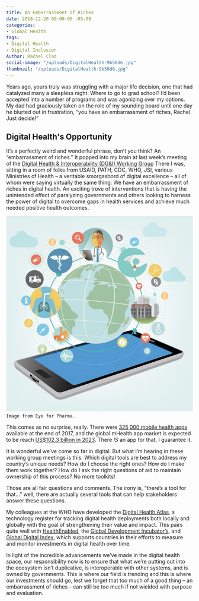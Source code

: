 ```yaml
---
title: An Embarrassment of Riches
date: 2018-12-20 09:00:00 -05:00
categories:
- Global Health
tags:
- Digital Health
- Digital Inclusion
Author: Rachel Clad
social-image: "/uploads/DigitalHealth-9b50d6.jpg"
thumbnail: "/uploads/DigitalHealth-9b50d6.jpg"
---
```


Years ago, yours truly was struggling with a major life decision, one that had catalyzed many a sleepless night: Where to go to grad school? I’d been accepted into a number of programs and was agonizing over my options. My dad had graciously taken on the role of my sounding board until one day he blurted out in frustration, “you have an embarrassment of riches, Rachel. Just decide!”

<!--more-->

## Digital Health's Opportunity

It’s a perfectly weird and wonderful phrase, don’t you think? An “embarrassment of riches.” It popped into my brain at last week’s meeting of the [Digital Health & Interoperability (DG&I) Working Group](https://www.healthdatacollaborative.org/how-we-work/digital-health-interoperability-working-group/) There I was, sitting in a room of folks from USAID, PATH, CDC, WHO, JSI, various Ministries of Health – a veritable smorgasbord of digital excellence – all of whom were saying virtually the same thing: We have an embarrassment of riches in digital health. An exciting trove of interventions that is having the unintended effect of paralyzing governments and others looking to harness the power of digital to overcome gaps in health services and achieve much needed positive health outcomes.

![DigitalHealth.jpg](/uploads/DigitalHealth.jpg)`Image from Eye for Pharma.`

This comes as no surprise, really. There were [325,000 mobile health apps](https://research2guidance.com/325000-mobile-health-apps-available-in-2017/) available at the end of 2017, and the global mHealth app market is expected to be reach [US$102.3 billion in 2023](https://liquid-state.com/mhealth-apps-market-snapshot/). There *IS* an app for that, I guarantee it.

It is wonderful we’ve come so far in digital. But what I’m hearing in these working group meetings is this: Which digital tools are best to address my country’s unique needs? How do I choose the right ones? How do I make them work together? How do I ask the right questions of aid to maintain ownership of this process? No more toolkits!

Those are all fair questions and comments. The irony is, “there’s a tool for that…” well, there are actually several tools that can help stakeholders answer these questions.

My colleagues at the WHO have developed the [Digital Health Atlas](https://digitalhealthatlas.org/en/-/), a technology register for tracking digital health deployments both locally and globally with the goal of strengthening their value and impact. This pairs quite well with [HealthEnabled](http://healthenabled.org/wordpress/), the [Global Development Incubator’s](https://globaldevincubator.org/), and [Global Digital Index](https://www.digitalhealthindex.org/), which supports countries in their efforts to measure and monitor investments in digital health over time.

In light of the incredible advancements we’ve made in the digital health space, our responsibility now is to ensure that what we’re putting out into the ecosystem isn’t duplicative, is interoperable with other systems, and is owned by governments. This is where our field is trending and this is where our investments should go, lest we forget that too much of a good thing – an embarrassment of riches – can still be too much if not wielded with purpose and evaluation.